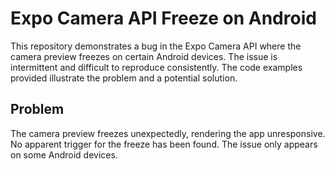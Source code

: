 # Expo Camera API Freeze on Android

This repository demonstrates a bug in the Expo Camera API where the camera preview freezes on certain Android devices.  The issue is intermittent and difficult to reproduce consistently. The code examples provided illustrate the problem and a potential solution. 

## Problem
The camera preview freezes unexpectedly, rendering the app unresponsive. No apparent trigger for the freeze has been found. The issue only appears on some Android devices.
